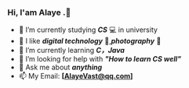 ### Hi, **I'am Alaye** .👋



- 📖 I’m currently studying ***CS*** 💻 in university
- 🤩 I like ***digital technology*** 📱,***photography*** 📸
- 🌱 I’m currently learning ***C，Java***
- 🤔 I’m looking for help with ***"How to learn CS well"***
- 💬 Ask me about ***anything*** 
- 📫 My Email: **[AlayeVast@qq.com]**
